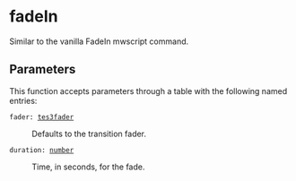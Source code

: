 # fadeIn

Similar to the vanilla FadeIn mwscript command.

## Parameters

This function accepts parameters through a table with the following named entries:

<dl class="describe">
<dt><code class="descname">fader: <a href="https://mwse.readthedocs.io/en/latest/lua/type/tes3fader.html">tes3fader</a></code></dt>
<dd>

Defaults to the transition fader.

</dd>
<dt><code class="descname">duration: <a href="https://mwse.readthedocs.io/en/latest/lua/type/number.html">number</a></code></dt>
<dd>

Time, in seconds, for the fade.

</dd>
</dl>

